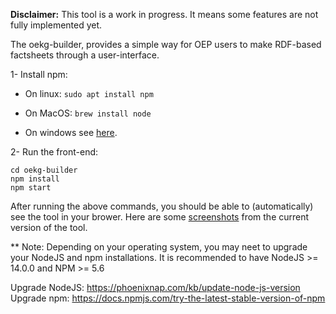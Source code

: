 **Disclaimer:** This tool is a work in progress. It means some features are not fully implemented yet.

The oekg-builder, provides a simple way for OEP users to make RDF-based factsheets through a user-interface.

1- Install npm:

- On linux: `sudo apt install npm`

- On MacOS: `brew install node`

- On windows see [here](https://docs.npmjs.com/downloading-and-installing-node-js-and-npm).

2-  Run the front-end:

    cd oekg-builder
    npm install
    npm start

After running the above commands, you should be able to (automatically) see the tool in your brower. Here are some [screenshots](https://github.com/OpenEnergyPlatform/oekg-builder/issues/4)  from the current version of the tool.

** Note:
Depending on your operating system, you may neet to upgrade your NodeJS and npm installations.
It is recommended to have NodeJS >= 14.0.0 and NPM >= 5.6

Upgrade NodeJS: https://phoenixnap.com/kb/update-node-js-version
Upgrade npm: https://docs.npmjs.com/try-the-latest-stable-version-of-npm
